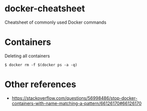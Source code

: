 # docker-cheatsheet
Cheatsheet of commonly used Docker commands

# Containers

Deleting all containers
```console
$ docker rm -f $(docker ps -a -q)
```

# Other references
* https://stackoverflow.com/questions/56998486/stop-docker-containers-with-name-matching-a-pattern/66126170#66126170
